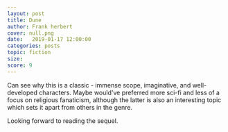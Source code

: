 ```yaml
---
layout: post
title: Dune
author: Frank herbert
cover: null.png
date:   2019-01-17 12:00:00
categories: posts
topic: fiction
size: 
score: 9
---
```


Can see why this is a classic - immense scope, imaginative, and well-developed characters. Maybe would've preferred more sci-fi and less of a focus on religious fanaticism, although the latter is also an interesting topic which sets it apart from others in the genre.

Looking forward to reading the sequel.